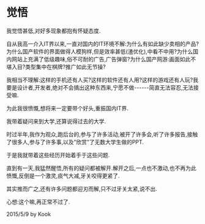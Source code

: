 # 觉悟

我觉悟甚低,对好多现象都抱有怀疑态度.

自从我高一介入IT界以来,一直对国内的IT环境不解:为什么有如此缺少卖相的产品?为什么国产软件的界面做得人模狗样,但是效率甚低(渣优化),中看不中用?为什么国内网站上充满了低级趣味,俗不可耐的广告,广告弹窗?为什么国产网游:画面如此不堪入目?类型集中在棋牌?推广如此无节操?

我相当不理解:这样的手机还有人买?这样的软件还有人用?这样的游戏还有人玩?我要是设计者,开发者,绝对不会搞出这种东西来,宁愿不做------简直无法容忍,无法接受嘛.

为此我很愤慨,想将来一定要带个好头,重振国内IT界.

我带着疑问来到大学,还算说得过去的大学.

时过半年,我作为观众,跑后台的,参与了许多活动,被开了许多会,听了许多报告,接触了很多人,参与了许多事,以及”欣赏”了无数大学生做的PPT.

于是我就带着这些经历开始着手于这些问题.

直到有一天,我猛然醒悟,所有的疑问都被解开.解开之后,一点也不激动,也不再为此愤慨,反倒是一个激灵,痰气大减,牙关咬得更紧了.

其实推而广之,还有许多问题都迎刃而解,只不过牙关太紧,说不出.

心想:这个嘛,再正常不过了.

2015/5/9 by Kook
